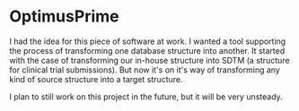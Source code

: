 # OptimusPrime
I had the idea for this piece of software at work. I wanted a tool supporting the process of transforming one database structure into another. It started with the case of transforming our in-house structure into SDTM (a structure for clinical trial submissions). But now it's on it's way of transforming any kind of  source structure into a target structure.

I plan to still work on this project in the future, but it will be very unsteady.